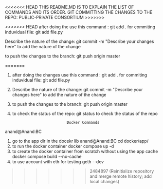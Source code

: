 <<<<<<< HEAD
THIS README.MD IS TO EXPLAIN THE LIST OF COMMANDS AND ITS ORDER.
GIT COMMITTING THE CHANGES TO THE REPO: PUBLIC-PRIVATE CONSORTIUM >>>>>>> 

<<<<<<< HEAD
after doing the use this command : git add . 
            for commiting induvidual file: git add file.py

Describe the nature of the change: git commit -m "Describe your changes here"
            to add the nature of the change 



to push the changes to the branch: git push origin master


=======
1) after doing the changes use this command : git add . 
            for commiting induvidual file: git add file.py

2) Describe the nature of the change: git commit -m "Describe your changes here"
            to add the nature of the change 


3) to push the changes to the branch: git push origin master

4) to check the status of the repo: git status
            to check the status of the repo


                                Docker Commands 
anand@Anand:BC
1) go to the app dir in the docekr lib
anand@Anand:BC  cd docker/app/
2) to run the docker container 
             docker compose up -d 
3) to create the docker container from scratch without using the app cache
             docker compose build --no-cache
4) to use account with eth for testing 
             geth --dev
>>>>>>> 2484897 (Reinitialize repository and merge remote history; add local changes)
